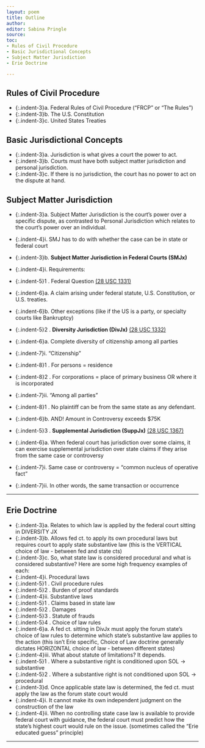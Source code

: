 ```yaml
---
layout: poem
title: Outline
author:
editor: Sabina Pringle
source:
toc:
- Rules of Civil Procedure
- Basic Jurisdictional Concepts
- Subject Matter Jurisdiction
- Erie Doctrine

---
```


## Rules of Civil Procedure

- {:.indent-3}a. Federal Rules of Civil Procedure (“FRCP” or “The Rules”)
- {:.indent-3}b. The U.S. Constitution
- {:.indent-3}c. United States Treaties

## Basic Jurisdictional Concepts

- {:.indent-3}a.	Jurisdiction is what gives a court the power to act.
- {:.indent-3}b.	Courts must have both subject matter jurisdiction and personal jurisdiction.
- {:.indent-3}c.	If there is no jurisdiction, the court has no power to act on the dispute at hand.

## Subject Matter Jurisdiction

- {:.indent-3}a.	Subject Matter Jurisdiction is the court’s power over a specific dispute, as contrasted to Personal Jurisdiction which relates to the court’s power over an individual.
- {:.indent-4}i.	SMJ has to do with whether the case can be in state or federal court

- {:.indent-3}b. **Subject Matter Jurisdiction in Federal Courts (SMJx)**
- {:.indent-4}i. Requirements:
- {:.indent-5}1 .	Federal Question [(28 USC 1331)](https://www.law.cornell.edu/uscode/text/28/1331)
- {:.indent-6}a.	A claim arising under federal statute, U.S. Constitution, or U.S. treaties.
- {:.indent-6}b.	Other exceptions (like if the US is a party, or specialty courts like Bankruptcy)
- {:.indent-5}2 .	**Diversity Jurisdiction (DivJx)** [(28 USC 1332)](https://www.law.cornell.edu/uscode/text/28/1332)
- {:.indent-6}a.	Complete diversity of citizenship among all parties
- {:.indent-7}i.	“Citizenship”
- {:.indent-8}1 .	For persons = residence
- {:.indent-8}2 .	For corporations = place of primary business OR where it is incorporated
- {:.indent-7}ii.	“Among all parties”
- {:.indent-8}1 .	No plaintiff can be from the same state as any defendant.
- {:.indent-6}b.	AND! Amount in Controversy exceeds $75K
- {:.indent-5}3 .	**Supplemental Jurisdiction (SuppJx)** [(28 USC 1367)](https://www.law.cornell.edu/uscode/text/28/1367)
- {:.indent-6}a.	When federal court has jurisdiction over some claims, it can exercise supplemental jurisdiction over state claims if they arise from the same case or controversy
- {:.indent-7}i.	Same case or controversy = “common nucleus of operative fact”
- {:.indent-7}ii.	In other words, the same transaction or occurrence

---

## Erie Doctrine

- {:.indent-3}a.	Relates to which law is applied by the federal court sitting in DIVERSITY JX
- {:.indent-3}b.	Allows fed ct. to apply its own procedural laws but requires court to apply state substantive law (this is the VERTICAL choice of law - between fed and state cts)
- {:.indent-3}c.	So, what state law is considered procedural and what is considered substantive? Here are some high frequency examples of each:
- {:.indent-4}i.	Procedural laws
- {:.indent-5}1 .	Civil procedure rules
- {:.indent-5}2 .	Burden of proof standards
- {:.indent-4}ii.	Substantive laws
- {:.indent-5}1 . Claims based in state law
- {:.indent-5}2 .	Damages
- {:.indent-5}3 .	Statute of frauds
- {:.indent-5}4 .	Choice of law rules
- {:.indent-6}a.	A fed ct. sitting in DivJx must apply the forum state’s choice of law rules to determine which state’s substantive law applies to the action (this isn’t Erie specific, Choice of Law doctrine generally dictates HORIZONTAL choice of law - between different states)
- {:.indent-4}iii.	What about statute of limitations? It depends.
- {:.indent-5}1 .	Where a substantive right is conditioned upon SOL -> substantive
- {:.indent-5}2 .	Where a substantive right is not conditioned upon SOL -> procedural
- {:.indent-3}d.	Once applicable state law is determined, the fed ct. must apply the law as the forum state court would        
- {:.indent-4}i.	It cannot make its own independent judgment on the construction of the law
- {:.indent-4}ii.	When no controlling state case law is available to provide federal court with guidance, the federal court must predict how the state’s highest court would rule on the issue. (sometimes called the “Erie educated guess” principle)

---

